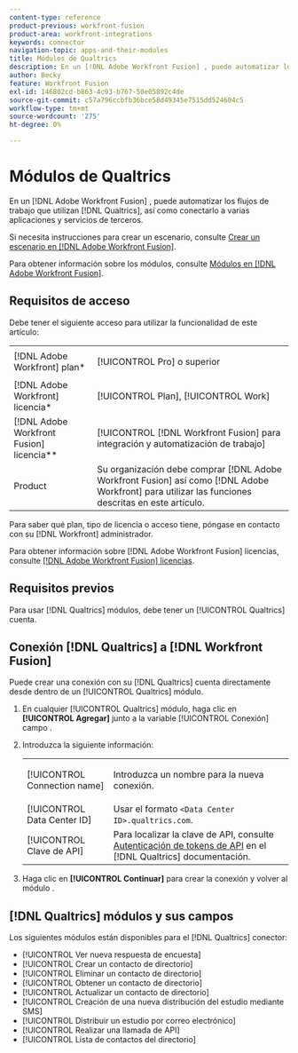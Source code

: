 ```yaml
---
content-type: reference
product-previous: workfront-fusion
product-area: workfront-integrations
keywords: connector
navigation-topic: apps-and-their-modules
title: Módulos de Qualtrics
description: En un [!DNL Adobe Workfront Fusion] , puede automatizar los flujos de trabajo que utilizan Qualtrics, así como conectarlos a varias aplicaciones y servicios de terceros.
author: Becky
feature: Workfront Fusion
exl-id: 146802cd-b863-4c93-b767-50e05892c4de
source-git-commit: c57a796ccbfb36bce58d49345e7515dd524604c5
workflow-type: tm+mt
source-wordcount: '275'
ht-degree: 0%

---
```


# Módulos de Qualtrics

En un [!DNL Adobe Workfront Fusion] , puede automatizar los flujos de trabajo que utilizan [!DNL Qualtrics], así como conectarlo a varias aplicaciones y servicios de terceros.

Si necesita instrucciones para crear un escenario, consulte [Crear un escenario en [!DNL Adobe Workfront Fusion]](../../workfront-fusion/scenarios/create-a-scenario.md).

Para obtener información sobre los módulos, consulte [Módulos en [!DNL Adobe Workfront Fusion]](../../workfront-fusion/modules/modules.md).

## Requisitos de acceso

Debe tener el siguiente acceso para utilizar la funcionalidad de este artículo:

<table style="table-layout:auto"> 
 <col> 
 <col> 
 <tbody> 
  <tr> 
   <td role="rowheader">[!DNL Adobe Workfront] plan*</td>
  <td> <p>[!UICONTROL Pro] o superior</p> </td>
  </tr> 
  <tr data-mc-conditions=""> 
   <td role="rowheader">[!DNL Adobe Workfront] licencia*</td>
   <td> <p>[!UICONTROL Plan], [!UICONTROL Work]</p> </td> 
  </tr> 
  <tr> 
   <td role="rowheader">[!DNL Adobe Workfront Fusion] licencia**</td> 
   <td> <p>[!UICONTROL [!DNL Workfront Fusion] para integración y automatización de trabajo] </p> </td> 
  </tr> 
  <tr> 
   <td role="rowheader">Product</td> 
   <td>Su organización debe comprar [!DNL Adobe Workfront Fusion] así como [!DNL Adobe Workfront] para utilizar las funciones descritas en este artículo.</td> 
  </tr> 
 </tbody> 
</table>

Para saber qué plan, tipo de licencia o acceso tiene, póngase en contacto con su [!DNL Workfront] administrador.

Para obtener información sobre [!DNL Adobe Workfront Fusion] licencias, consulte [[!DNL Adobe Workfront Fusion] licencias](../../workfront-fusion/get-started/license-automation-vs-integration.md).

## Requisitos previos

Para usar [!DNL Qualtrics] módulos, debe tener un [!UICONTROL Qualtrics] cuenta.

## Conexión [!DNL Qualtrics] a [!DNL Workfront Fusion]

Puede crear una conexión con su [!DNL Qualtrics] cuenta directamente desde dentro de un [!UICONTROL Qualtrics] módulo.

1. En cualquier [!UICONTROL Qualtrics] módulo, haga clic en **[!UICONTROL Agregar]** junto a la variable [!UICONTROL Conexión] campo .
1. Introduzca la siguiente información:

   <table style="table-layout:auto"> 
    <col> 
    <col> 
    <tbody> 
     <tr> 
      <td role="rowheader"> <p>[!UICONTROL Connection name]</p> </td> 
      <td> <p>Introduzca un nombre para la nueva conexión.</p> </td> 
     </tr> 
     <tr> 
      <td role="rowheader">[!UICONTROL Data Center ID] </td> 
      <td>Usar el formato <code>&lt;Data Center ID>.qualtrics.com</code>.</td> 
     </tr> 
     <tr> 
      <td role="rowheader">[!UICONTROL Clave de API]</td> 
      <td>Para localizar la clave de API, consulte <a href="https://api.qualtrics.com/instructions/docs/Instructions/api-key-authentication.md">Autenticación de tokens de API</a> en el [!DNL Qualtrics] documentación.</td> 
     </tr> 
    </tbody> 
   </table>

1. Haga clic en **[!UICONTROL Continuar]** para crear la conexión y volver al módulo .

## [!DNL Qualtrics] módulos y sus campos

Los siguientes módulos están disponibles para el [!DNL Qualtrics] conector:

* [!UICONTROL Ver nueva respuesta de encuesta]
* [!UICONTROL Crear un contacto de directorio]
* [!UICONTROL Eliminar un contacto de directorio]
* [!UICONTROL Obtener un contacto de directorio]
* [!UICONTROL Actualizar un contacto de directorio]
* [!UICONTROL Creación de una nueva distribución del estudio mediante SMS]
* [!UICONTROL Distribuir un estudio por correo electrónico]
* [!UICONTROL Realizar una llamada de API]
* [!UICONTROL Lista de contactos del directorio]
